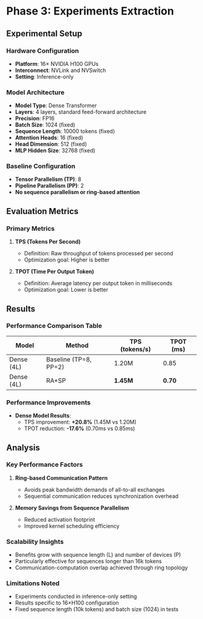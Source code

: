 # Phase 3: Experiments Extraction

## Experimental Setup

### Hardware Configuration
- **Platform**: 16× NVIDIA H100 GPUs
- **Interconnect**: NVLink and NVSwitch
- **Setting**: Inference-only

### Model Architecture
- **Model Type**: Dense Transformer
- **Layers**: 4 layers, standard feed-forward architecture
- **Precision**: FP16
- **Batch Size**: 1024 (fixed)
- **Sequence Length**: 10000 tokens (fixed)
- **Attention Heads**: 16 (fixed)
- **Head Dimension**: 512 (fixed)
- **MLP Hidden Size**: 32768 (fixed)

### Baseline Configuration
- **Tensor Parallelism (TP)**: 8
- **Pipeline Parallelism (PP)**: 2
- **No sequence parallelism or ring-based attention**

## Evaluation Metrics

### Primary Metrics
1. **TPS (Tokens Per Second)**
   - Definition: Raw throughput of tokens processed per second
   - Optimization goal: Higher is better

2. **TPOT (Time Per Output Token)**
   - Definition: Average latency per output token in milliseconds
   - Optimization goal: Lower is better

## Results

### Performance Comparison Table
| Model | Method | TPS (tokens/s) | TPOT (ms) |
|-------|--------|----------------|-----------|
| Dense (4L) | Baseline (TP=8, PP=2) | 1.20M | 0.85 |
| Dense (4L) | RA+SP | **1.45M** | **0.70** |

### Performance Improvements
- **Dense Model Results**:
  - TPS improvement: **+20.8%** (1.45M vs 1.20M)
  - TPOT reduction: **-17.6%** (0.70ms vs 0.85ms)

## Analysis

### Key Performance Factors
1. **Ring-based Communication Pattern**
   - Avoids peak bandwidth demands of all-to-all exchanges
   - Sequential communication reduces synchronization overhead

2. **Memory Savings from Sequence Parallelism**
   - Reduced activation footprint
   - Improved kernel scheduling efficiency

### Scalability Insights
- Benefits grow with sequence length (L) and number of devices (P)
- Particularly effective for sequences longer than 16k tokens
- Communication-computation overlap achieved through ring topology

### Limitations Noted
- Experiments conducted in inference-only setting
- Results specific to 16×H100 configuration
- Fixed sequence length (10k tokens) and batch size (1024) in tests